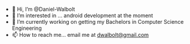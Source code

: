 - 👋 Hi, I’m @Daniel-Walbolt
- 👀 I’m interested in ... android development at the moment
- 🌱 I’m currently working on getting my Bachelors in Computer Science Engineering  
- 📫 How to reach me... email me at dwalbolt@gmail.com

<!---
Daniel-Walbolt/Daniel-Walbolt is a ✨ special ✨ repository because its `README.md` (this file) appears on your GitHub profile.
You can click the Preview link to take a look at your changes.
--->
